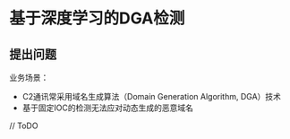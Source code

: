 # 基于深度学习的DGA检测

## 提出问题

业务场景：

-   C2通讯常采用域名生成算法（Domain Generation Algorithm, DGA）技术
-   基于固定IOC的检测无法应对动态生成的恶意域名

// ToDO
